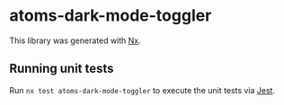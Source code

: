 # atoms-dark-mode-toggler

This library was generated with [Nx](https://nx.dev).

## Running unit tests

Run `nx test atoms-dark-mode-toggler` to execute the unit tests via [Jest](https://jestjs.io).

